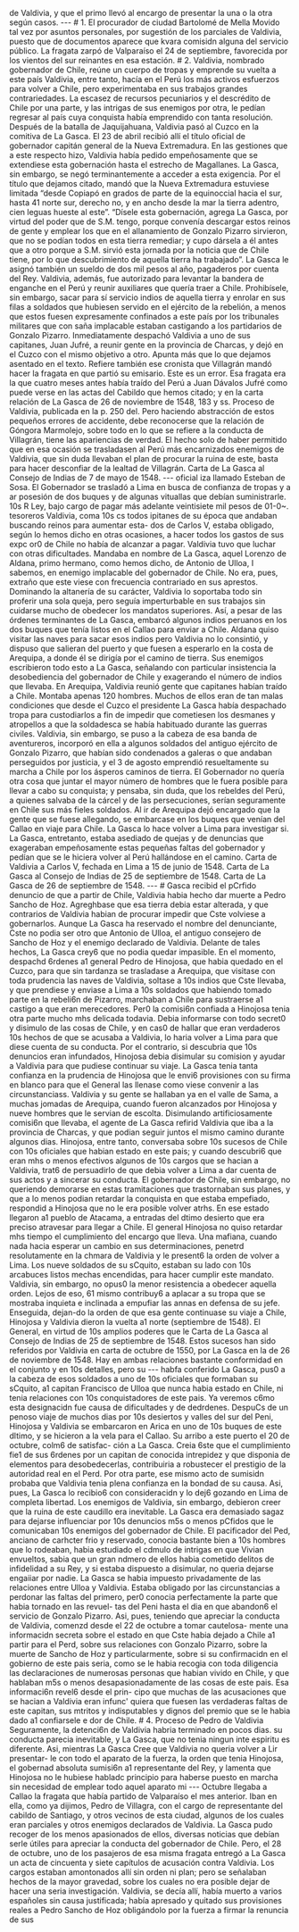 de Valdivia, y que el primo llevó al encargo de presentar la una o la otra según casos. --- # 1. El procurador de ciudad Bartolomé de Mella Movido tal vez por asuntos personales, por sugestión de los parciales de Valdivia, puesto que de documentos aparece que kvara comisidn alguna del servicio público. La fragata zarpó de Valparaíso el 24 de septiembre, favorecida por los vientos del sur reinantes en esa estación. # 2. Valdivia, nombrado gobernador de Chile, reúne un cuerpo de tropas y emprende su vuelta a este país Valdivia, entre tanto, hacía en el Perú los más activos esfuerzos para volver a Chile, pero experimentaba en sus trabajos grandes contrariedades. La escasez de recursos pecuniarios y el descrédito de Chile por una parte, y las intrigas de sus enemigos por otra, le pedían regresar al país cuya conquista había emprendido con tanta resolución. Después de la batalla de Jaquijahuana, Valdivia pasó al Cuzco en la comitiva de La Gasca. El 23 de abril recibió allí el título oficial de gobernador capitán general de la Nueva Extremadura. En las gestiones que a este respecto hizo, Valdivia había pedido empeñosamente que se extendiese esta gobernación hasta el estrecho de Magallanes. La Gasca, sin embargo, se negó terminantemente a acceder a esta exigencia. Por el título que dejamos citado, mandó que la Nueva Extremadura estuviese limitada “desde Copiapó en grados de parte de la equinoccial hacia el sur, hasta 41 norte sur, derecho no, y en ancho desde la mar la tierra adentro, cien leguas hueste al este”. “Dísele esta gobernación, agrega La Gasca, por virtud del poder que de S.M. tengo, porque convenía descargar estos reinos de gente y emplear los que en el allanamiento de Gonzalo Pizarro sirvieron, que no se podían todos en esta tierra remediar; y cupo dársela a él antes que a otro porque a S.M. sirvió esta jornada por la noticia que de Chile tiene, por lo que descubrimiento de aquella tierra ha trabajado”. La Gasca le asignó también un sueldo de dos mil pesos al año, pagaderos por cuenta del Rey. Valdivia, además, fue autorizado para levantar la bandera de enganche en el Perú y reunir auxiliares que quería traer a Chile. Prohibísele, sin embargo, sacar para sí servicio indios de aquella tierra y enrolar en sus filas a soldados que hubiesen servido en el ejército de la rebelión, a menos que estos fuesen expresamente confinados a este país por los tribunales militares que con saña implacable estaban castigando a los partidarios de Gonzalo Pizarro. Inmediatamente despachó Valdivia a uno de sus capitanes, Juan Jufré, a reunir gente en la provincia de Charcas, y dejó en el Cuzco con el mismo objetivo a otro. Apunta más que lo que dejamos asentado en el texto. Refiere también ese cronista que Villagrán mandó hacer la fragata en que partió su emisario. Este es un error. Esa fragata era la que cuatro meses antes había traído del Perú a Juan Dávalos Jufré como puede verse en las actas del Cabildo que hemos citado; y en la carta relación de La Gasca de 26 de noviembre de 1548, 183 y ss. Proceso de Valdivia, publicada en la p. 250 del. Pero haciendo abstracción de estos pequeños errores de accidente, debe reconocerse que la relación de Góngora Marmolejo, sobre todo en lo que se refiere a la conducta de Villagrán, tiene las apariencias de verdad. El hecho solo de haber permitido que en esa ocasión se trasladasen al Perú más encarnizados enemigos de Valdivia, que sin duda llevaban el plan de procurar la ruina de este, basta para hacer desconfiar de la lealtad de Villagrán. Carta de La Gasca al Consejo de Indias de 7 de mayo de 1548. --- oficial iza llamado Esteban de Sosa. El Gobernador se trasladó a Lima en busca de confianza de tropas y a ar posesión de dos buques y de algunas vituallas que debían suministrarle. 10s R Ley, bajo cargo de pagar más adelante veintisiete mil pesos de 01-0~. tesoreros Valdivia, coma 10s cs todos ipitanes de su época que andaban buscando reinos para aumentar esta- dos de Carlos V, estaba obligado, según lo hemos dicho en otras ocasiones, a hacer todos los gastos de sus expc or0 de Chile no había de alcanzar a pagar. Valdivia tuvo que luchar con otras dificultades. Mandaba en nombre de La Gasca, aquel Lorenzo de Aldana, primo hermano, como hemos dicho, de Antonio de Ulloa, I sabemos, en enemigo implacable del gobernador de Chile. No era, pues, extraño que este viese con frecuencia contrariado en sus aprestos. Dominando la altanería de su carácter, Valdivia lo soportaba todo sin proferir una sola queja, pero seguía imperturbable en sus trabajos sin cuidarse mucho de obedecer los mandatos superiores. Así, a pesar de las órdenes terminantes de La Gasca, embarcó algunos indios peruanos en los dos buques que tenía listos en el Callao para enviar a Chile. Aldana quiso visitar las naves para sacar esos indios pero Valdivia no lo consintió, y dispuso que salieran del puerto y que fuesen a esperarlo en la costa de Arequipa, a donde él se dirigía por el camino de tierra. Sus enemigos escribieron todo esto a La Gasca, señalando con particular insistencia la desobediencia del gobernador de Chile y exagerando el número de indios que llevaba. En Arequipa, Valdivia reunió gente que capitanes habían traído a Chile. Montaba apenas 120 hombres. Muchos de ellos eran de tan malas condiciones que desde el Cuzco el presidente La Gasca había despachado tropa para custodiarlos a fin de impedir que cometiesen los desmanes y atropellos a que la soldadesca se había habituado durante las guerras civiles. Valdivia, sin embargo, se puso a la cabeza de esa banda de aventureros, incorporó en ella a algunos soldados del antiguo ejército de Gonzalo Pizarro, que habían sido condenados a galeras o que andaban perseguidos por justicia, y el 3 de agosto emprendió resueltamente su marcha a Chile por los ásperos caminos de tierra. El Gobernador no quería otra cosa que juntar el mayor número de hombres que le fuera posible para llevar a cabo su conquista; y pensaba, sin duda, que los rebeldes del Perú, a quienes salvaba de la cárcel y de las persecuciones, serían seguramente en Chile sus más fieles soldados. Al ir de Arequipa dejó encargado que la gente que se fuese allegando, se embarcase en los buques que venían del Callao en viaje para Chile. La Gasca lo hace volver a Lima para investigar si. La Gasca, entretanto, estaba asediado de quejas y de denuncias que exageraban empeñosamente estas pequeñas faltas del gobernador y pedían que se le hiciera volver al Perú hallándose en el camino. Carta de Valdivia a Carlos V, fechada en Lima a 15 de junio de 1548. Carta de La Gasca al Consejo de Indias de 25 de septiembre de 1548. Carta de La Gasca de 26 de septiembre de 1548. --- # Gasca recibid el pCrfido denuncio de que a partir de Chile, Valdivia habia hecho dar muerte a Pedro Sancho de Hoz. Agreghbase que esa tierra debia estar alterada, y que contrarios de Valdivia habian de procurar impedir que Cste volviese a gobernarlos. Aunque La Gasca ha reservado el nombre del denunciante, Cste no podia ser otro que Antonio de Ulloa, el antiguo consejero de Sancho de Hoz y el enemigo declarado de Valdivia. Delante de tales hechos, La Gasca crey6 que no podia quedar impasible. En el momento, despachd 6rdenes a1 general Pedro de Hinojosa, que habia quedado en el Cuzco, para que sin tardanza se trasladase a Arequipa, que visitase con toda prudencia las naves de Valdivia, soltase a 10s indios que Cste Ilevaba, y que prendiese y enviase a Lima a 10s soldados que habiendo tomado parte en la rebeli6n de Pizarro, marchaban a Chile para sustraerse a1 castigo a que eran merecedores. Per0 la comisi6n confiada a Hinojosa tenia otra parte mucho mhs delicada todavia. Debia informarse con todo secret0 y disimulo de las cosas de Chile, y en cas0 de hallar que eran verdaderos 10s hechos de que se acusaba a Valdivia, lo haria volver a Lima para que diese cuenta de su conducta. Por el contrario, si descubria que 10s denuncios eran infundados, Hinojosa debia disimular su comision y ayudar a Valdivia para que pudiese continuar su viaje. La Gasca tenia tanta confianza en la prudencia de Hinojosa que le envi6 provisiones con su firma en blanco para que el General las llenase como viese convenir a las circunstanciass. Valdivia y su gente se hallaban ya en el valle de Sama, a muchas jomadas de Arequipa, cuando fueron alcanzados por Hinojosa y nueve hombres que le servian de escolta. Disimulando artificiosamente comisi6n que Ilevaba, el agente de La Gasca refirid Valdivia que iba a la provincia de Charcas, y que podian seguir juntos el mismo camino durante algunos dias. Hinojosa, entre tanto, conversaba sobre 10s sucesos de Chile con 10s oficiales que habian estado en este pais; y cuando descubri6 que eran mhs o menos efectivos algunos de 10s cargos que se hacian a Valdivia, trat6 de persuadirlo de que debia volver a Lima a dar cuenta de sus actos y a sincerar su conducta. El gobernador de Chile, sin embargo, no queriendo demorarse en estas tramitaciones que trastornaban sus planes, y que a lo menos podian retardar la conquista en que estaba empefiado, respondid a Hinojosa que no le era posible volver atrhs. En ese estado llegaron a1 pueblo de Atacama, a entradas del dtimo desierto que era preciso atravesar para llegar a Chile. El general Hinojosa no quiso retardar mhs tiempo el cumplimiento del encargo que Ileva. Una mafiana, cuando nada hacia esperar un cambio en sus determinaciones, penetrd resolutamente en la chmara de Valdivia y le present6 la orden de volver a Lima. Los nueve soldados de su sCquito, estaban su lado con 10s arcabuces listos mechas encendidas, para hacer cumplir este mandato. Valdivia, sin embargo, no opus0 la menor resistencia a obedecer aquella orden. Lejos de eso, 61 mismo contribuy6 a aplacar a su tropa que se mostraba inquieta e inclinada a empufiar las annas en defensa de su jefe. Enseguida, dejan-do la orden de que esa gente continuase su viaje a Chile, Hinojosa y Valdivia dieron la vuelta a1 norte (septiembre de 1548). El General, en virtud de 10s amplios poderes que le Carta de La Gasca al Consejo de Indias de 25 de septiembre de 1548. Estos sucesos han sido referidos por Valdivia en carta de octubre de 1550, por La Gasca en la de 26 de noviembre de 1548. Hay en ambas relaciones bastante conformidad en el conjunto y en 10s detalles, pero su --- habfa conferido La Gasca, pus0 a la cabeza de esos soldados a uno de 10s oficiales que formaban su sCquito, a1 capitan Francisco de Ulloa que nunca habia estado en Chile, ni tenia relaciones con 10s conquistadores de este pais. Ya veremos c6mo esta designacidn fue causa de dificultades y de dedrdenes. DespuCs de un penoso viaje de muchos dias por 10s desiertos y valles del sur del Peni, Hinojosa y Valdivia se embarcaron en Arica en uno de 10s buques de este dltimo, y se hicieron a la vela para el Callao. Su arribo a este puerto el 20 de octubre, colm6 de satisfac- ción a La Gasca. Creia 6ste que el cumplimiento fie1 de sus 6rdenes por un capitan de conocida intrepidez y que disponia de elementos para desobedecerlas, contribuiria a robustecer el prestigio de la autoridad real en el Perd. Por otra parte, ese mismo acto de sumisidn probaba que Valdivia tenia plena confianza en la bondad de su causa. Asi, pues, La Gasca lo recibio6 con consideracidn y lo dej6 gozando en Lima de completa libertad. Los enemigos de Valdivia, sin embargo, debieron creer que la ruina de este caudillo era inevitable. La Gasca era demasiado sagaz para dejarse influenciar por 10s denuncios m5s o menos pCfidos que le comunicaban 10s enemigos del gobernador de Chile. El pacificador del Ped, anciano de carhcter frio y reservado, conocia bastante bien a 10s hombres que lo rodeaban, habia estudiado el cdmulo de intrigas en que Vivian envueltos, sabia que un gran ndmero de ellos habia cometido delitos de infidelidad a su Rey, y si estaba dispuesto a disimular, no queria dejarse engaiiar por nadie. La Gasca se habia impuesto privadamente de las relaciones entre Ulloa y Valdivia. Estaba obligado por las circunstancias a perdonar las faltas del primero, per0 conocia perfectamente la parte que habia tornado en las revuel- tas del Peni hasta el dia en que abandon6 el servicio de Gonzalo Pizarro. Asi, pues, teniendo que apreciar la conducta de Valdivia, comenzd desde el 22 de octubre a tomar cautelosa- mente una informacidn secreta sobre el estado en que Cste habia dejado a Chile a1 partir para el Perd, sobre sus relaciones con Gonzalo Pizarro, sobre la muerte de Sancho de Hoz y particularmente, sobre si su confirmacidn en el gobierno de este pais seria, como se le habia recogia con toda diligencia las declaraciones de numerosas personas que habian vivido en Chile, y que hablaban m5s o menos desapasionadamente de las cosas de este pais. Esa informaci6n revel6 desde el prin- cipo que muchas de las acusaciones que se hacian a Valdivia eran infunc' quiera que fuesen las verdaderas faltas de este capitan, sus mtritos y indisputables y dignos del premio que se le habia dado a1 confiarsele e dor de Chile. # 4. Proceso de Pedro de Valdivia Seguramente, la detenci6n de Valdivia habria terminado en pocos dias. su conducta parecia inevitable, y La Gasca, que no tenia ningun inte espiritu es diferente. Asi, mientras La Gasca Cree que Valdivia no queria volver a Lir presentar- le con todo el aparato de la fuerza, la orden que tenia Hinojosa, el gobernad absoluta sumisi6n a1 representante del Rey, y lamenta que Hinojosa no le hubiese habladc principio para haberse puesto en marcha sin necesidad de emplear todo aquel aparato mi --- Octubre llegaba a Callao la fragata que había partido de Valparaíso el mes anterior. Iban en ella, como ya dijimos, Pedro de Villagra, con el cargo de representante del cabildo de Santiago, y otros vecinos de esta ciudad, algunos de los cuales eran parciales y otros enemigos declarados de Valdivia. La Gasca pudo recoger de los menos apasionados de ellos, diversas noticias que debían serle útiles para apreciar la conducta del gobernador de Chile. Pero, el 28 de octubre, uno de los pasajeros de esa misma fragata entregó a La Gasca un acta de cincuenta y siete capítulos de acusación contra Valdivia. Los cargos estaban amontonados allí sin orden ni plan; pero se señalaban hechos de la mayor gravedad, sobre los cuales no era posible dejar de hacer una seria investigación. Valdivia, se decía allí, había muerto a varios españoles sin causa justificada; había apresado y quitado sus provisiones reales a Pedro Sancho de Hoz obligándolo por la fuerza a firmar la renuncia de sus
